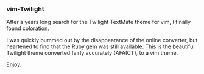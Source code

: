 ### vim-Twilight

After a years long search for the Twilight TextMate theme for vim,
I finally found [coloration](https://github.com/sickill/coloration).

I was quickly bummed out by the disappearance of the online converter,
but heartened to find that the Ruby gem was still available.  This is 
the beautiful Twilight theme converted fairly accurately (AFAICT), to a vim theme.

Enjoy.
